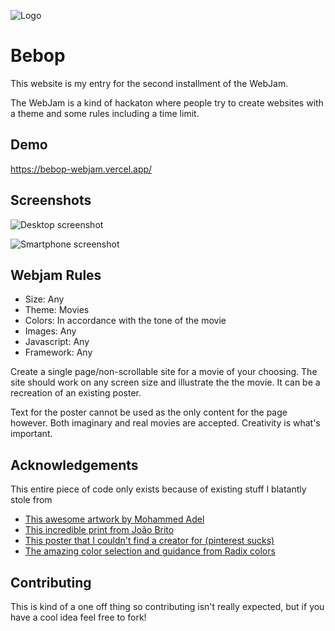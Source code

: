 
![Logo](https://raw.githubusercontent.com/bdsqqq/bebop-webjam/main/public/favicon.ico?token=AJAYDY5ITVPTOBPDXEVCRUDBPB25W)
# Bebop

This website is my entry for the second installment of the WebJam.  

The WebJam is a kind of hackaton where people try to create websites with a theme and some rules including a time limit.
    
## Demo

https://bebop-webjam.vercel.app/

  
## Screenshots

![Desktop screenshot](https://raw.githubusercontent.com/bdsqqq/bebop-webjam/main/docs/img/desktop-screenshot.png?token=AJAYDY37EMLPRRNEYO4HGITBPB2GO)

![Smartphone screenshot](https://raw.githubusercontent.com/bdsqqq/bebop-webjam/main/docs/img/smartphone-screenshot.png?token=AJAYDY7HBX3KKCHB3CZJKD3BPB2KO)

## Webjam Rules 
- Size: Any
- Theme: Movies
- Colors: In accordance with the tone of the movie
- Images: Any
- Javascript: Any
- Framework: Any

Create a single page/non-scrollable site for a movie of your choosing.
The site should work on any screen size and illustrate the the movie. It can be a recreation of an existing poster.

Text for the poster cannot be used as the only content for the page however. Both imaginary and real movies are accepted. Creativity is what's important. 

## Acknowledgements
This entire piece of code only exists because of existing stuff I blatantly stole from
 - [This awesome artwork by Mohammed Adel](https://roguetelemetry.tumblr.com/post/180597446875/i-know-everyone-is-shitting-the-bed-over-the)
 - [This incredible print from João Brito](https://pixalry.io/post/639607923537018881/see-you-space-cowboy-created-by-jo%C3%A3o-brito)
 - [This poster that I couldn't find a creator for (pinterest sucks)](https://imgur.com/a/EWfd6)
 - [The amazing color selection and guidance from Radix colors](https://www.radix-ui.com/colors)

  
## Contributing

This is kind of a one off thing so contributing isn't really expected, but if you have a cool idea feel free to fork!

  
